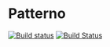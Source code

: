 # Patterno

[![Build status](https://ci.appveyor.com/api/projects/status/dlgtjoudbl4sn3pg/branch/main?svg=true)](https://ci.appveyor.com/project/AndreiCraciunas/patterno/branch/main)
[![Build Status](https://www.travis-ci.com/AndreiCraciunas/Patterno.svg?branch=main)](https://www.travis-ci.com/AndreiCraciunas/Patterno)
